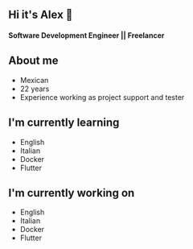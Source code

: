 ## Hi it's Alex 👋

#### Software Development Engineer ||  Freelancer

<h2> About me </h2>
<ul>
    <li>Mexican</li>
    <li>22 years</li>
    <li>Experience working as project support and tester</li>
</ul>

<h2> I'm currently learning </h2>
<ul>
    <li>English</li>
    <li>Italian</li>
    <li>Docker</li>
    <li>Flutter</li>
</ul>

<h2> I'm currently working on </h2>
<ul>
    <li>English</li>
    <li>Italian</li>
    <li>Docker</li>
    <li>Flutter</li>
</ul>

<!--
**alemova/alemova** is a ✨ _special_ ✨ repository because its `README.md` (this file) appears on your GitHub profile.

Here are some ideas to get you started:

- 🔭 I’m currently working on ...
- 🌱 I’m currently learning ...
- 👯 I’m looking to collaborate on ...
- 🤔 I’m looking for help with ...
- 💬 Ask me about ...
- 📫 How to reach me: ...
- 😄 Pronouns: ...
- ⚡ Fun fact: ...
-->
